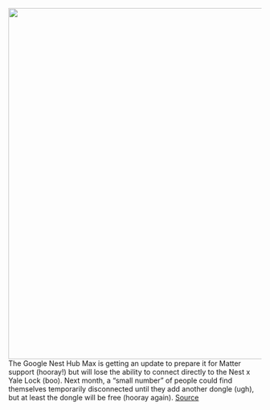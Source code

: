 <img src='https://cdn.vox-cdn.com/thumbor/6AOEdcajGQRSduXObkdmvyjKfkY=/0x0:2040x1360/1200x800/filters:focal(956x573:1282x899)/cdn.vox-cdn.com/uploads/chorus_image/image/70983759/fion_180428_2519_8655.0.jpg' width='700px' /><br/>
The Google Nest Hub Max is getting an update to prepare it for Matter support (hooray!) but will lose the ability to connect directly to the Nest x Yale Lock (boo). Next month, a “small number” of people could find themselves temporarily disconnected until they add another dongle (ugh), but at least the dongle will be free (hooray again).
<a href='https://www.theverge.com/2022/6/16/23171019/google-nest-hub-max-matter-update-yale-smartlock-thread'> Source <a/>